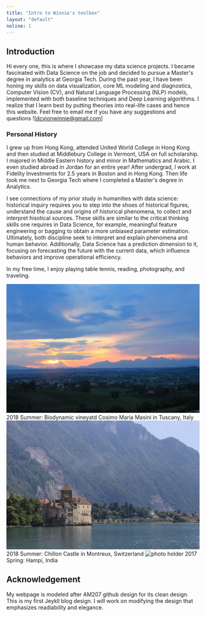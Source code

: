 ```yaml
---
title: "Intro to Winnie's toolbox"
layout: "default"
noline: 1
---
```


## Introduction

Hi every one, this is where I showcase my data science projects. I became fascinated with Data Science on the job and decided to pursue a Master's degree in analytics at Georgia Tech. During the past year, I have been honing my skills on data visualization, core ML modeling and diagnostics, Computer Vision (CV), and Natural Language Processing (NLP) models, implemented with both baseline techniques and Deep Learning algorithms. I realize that I learn best by putting theories into real-life cases and hence this website. Feel free to email me if you have any suggestions and questions ![dcvionwinnie@gmail.com]

### Personal History

I grew up from Hong Kong, attended United World College in Hong Kong and then studied at Middlebury College in Vermont, USA on full scholarship. I majored in Middle Eastern history and minor in Mathematics and Arabic. I even studied abroad in Jordan for an entire year! After undergrad, I work at Fidelity Investments for 2.5 years in Boston and in Hong Kong. Then life took me next to Georgia Tech where I completed a Master's degree in Analytics.

I see connections of my prior study in humanities with data science: historical inquiry requires you to step into the shoes of historical figures, understand the cause and origins of historical phenomena, to collect and interpret hisotical sources. These skills are similar to the critical thinking skills one requires in Data Science, for example, meaningful feature engineering or bagging to obtain a more unbiased parameter estimation. Ultimately, both discipline seek to interpret and explain phenomena and human behavior. Additionally, Data Science has a prediction dimension to it, focusing on forecasting the future with the current data, which influence behaviors and improve operational efficiency. 

In my free time, I enjoy playing table tennis, reading, photography, and traveling. 

![photo holder](/assets/CosmioMarisMasini.jpg)
2018 Summer: Biodynamic vineyatd Cosimo Maria Masini in Tuscany, Italy
![photo holder](/assets/Swiss_Castle.jpg)
2018 Summer: Chillon Castle in Montreux, Switzerland
![photo holder](/assets/IMG_1562.JPG)
2017 Spring: Hampi, India

## Acknowledgement

My webpage is modeled after AM207 github design for its clean design. This is my first Jeykll blog design. I will work on modifying the design that emphasizes readiability and elegance.

